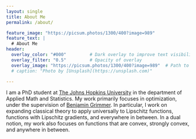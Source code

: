 ```yaml
---
layout: single
title: About Me
permalink: /about/

feature_image: "https://picsum.photos/1300/400?image=989"
feature_text: |
  # About Me
header:
  overlay_color: "#000"         # Dark overlay to improve text visibility
  overlay_filter: "0.5"         # Opacity of overlay
  overlay_image: "https://picsum.photos/1300/400?image=989"  # Path to your background image
  # caption: "Photo by [Unsplash](https://unsplash.com)"

---
```


I am a PhD student at <a href="https://engineering.jhu.edu/ams/">The Johns Hopkins University</a> in the department of Applied Math and Statistics. My work primarily focuses in optimization, under the supervision of  <a href="https://www.ams.jhu.edu/~grimmer/">Benjamin Grimmer</a>. In particular, I work on expanding classical theory to apply universally to Lipschitz functions, functions with Lipschitz gradients, and everywhere in between. In a dual notion, my work also focuses on functions that are convex, strongly convex, and anywhere in between. 

